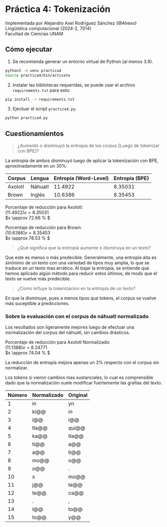 # Práctica 4: Tokenización
Implementada por Alejandro Axel Rodríguez Sánchez (@Ahexo)  
Lingüística computacional (2024-2, 7014)  
Facultad de Ciencias UNAM  

## Cómo ejecutar

1. Se recomienda generar un entorno virtual de Python (al menos 3.9).
```sh
python3 -m venv practica4
source practica4/bin/activate
```

2. Instalar las bibliotecas requeridas, se puede usar el archivo `requirements.txt` para esto:
```sh
pip install -r requirements.txt
```

3. Ejectuar el script `practica4.py`.
```sh
python practica4.py
```

## Cuestionamientos

> ¿Aumentó o disminuyó la entropía de los corpus [Luego de tokenizar con BPE]?

La entropía de ambos disminuyó luego de aplicar la tokenización con BPE, aproximadamente en un 30%:

| Corpus   | Lengua   |   Entropía (Word-Level) |   Entropía (BPE) |
|----------|----------|-------------------------|------------------|
| Axolotl  | Náhuatl  |                 11.4922 |          8.35031 |
| Brown    | Inglés   |                 10.6386 |          8.35453 |

Porcentaje de reducción para Axolotl:  
$(11.4922)x = 8.35031$  
$x \approx 72.66 \% $


Porcentaje de reducción para Brown:  
$(10.6386)x = 8.35453$  
$x \approx 78.53 \% $


> ¿Qué significa que la entropia aumente o disminuya en un texto?

Que este es menos o más predecible. Generalmente, una entropía alta es sinónimo de un texto con una variedad de tipos muy amplia, lo que se traduce en un texto mas errático. Al bajar la entropía, se entiende que hemos aplicado algún método para reducir estos últimos, de modo que el texto se vuelve más predecible.

> ¿Como influye la tokenizacion en la entropía de un texto?

En que la disminuye, pues a menos tipos que tokens, el corpus se vuelve más suceptible a predicciones.

### Sobre la evaluación con el corpus de náhuatl normalizado

Los resultados son ligeramente mejores luego de efectuar una normalización del corpus del náhuatl, sin cambios drásticos.

Porcentaje de reducción para Axolotl Normalizado:  
$(11.1388)x = 8.24771$  
$x \approx 74.04 \% $  

La reducción de entropía mejora apenas un 2% respecto con el corpus sin normalizar.

Los tokens si vieron cambios mas sustanciales, lo cual es comprensible dado que la normalización suele modificar fuertemente las grafías del texto.

| Número | Normalizado | Original |
|--------|--------|--------|
| 1      | in     | yn     |
| 2      | ki@@   | in     |
| 3      | i@@    | i@@    |
| 4      | tla@@  | qui@@  |
| 5      | ka@@   | tla@@  |
| 6      | ti@@   | a@@    |
| 7      | a@@    | ti@@   |
| 8      | mo@@   | o@@    |
| 9      | o@@    | .      |
| 10     | s      | mo@@   |
| 11     | j@@    | te@@   |
| 12     | te@@   | ca@@   |
| 13     | .      | ,      |
| 14     | l@@    | to@@   |
| 15     | to@@   | y@@    |